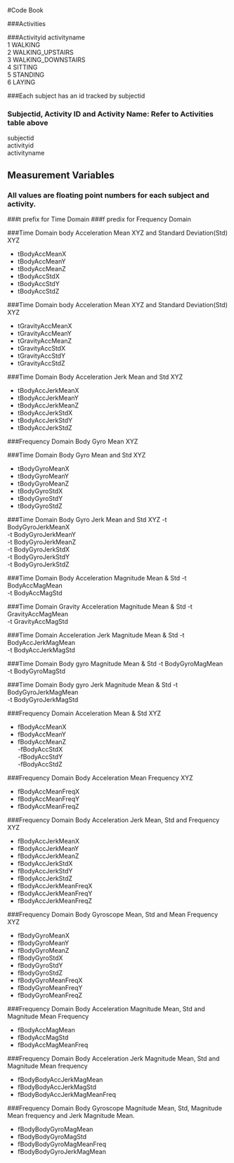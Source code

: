 #Code Book

###Activities

###Activityid       activityname  
1 		 WALKING  
2 		 WALKING_UPSTAIRS  
3 		 WALKING_DOWNSTAIRS  
4 		 SITTING  
5 		 STANDING  
6 		 LAYING  

###Each subject has an id tracked by subjectid

### Subjectid, Activity ID and Activity Name: Refer to Activities table above
subjectid   
activityid                   
activityname 

## Measurement Variables
### All values are floating point numbers for each subject and activity.

###t prefix for Time Domain
###f predix for Frequency Domain

###Time Domain body Acceleration Mean XYZ and Standard Deviation(Std) XYZ              
- tBodyAccMeanX               
- tBodyAccMeanY                
- tBodyAccMeanZ                
- tBodyAccStdX                
- tBodyAccStdY                
- tBodyAccStdZ

###Time Domain body Acceleration Mean XYZ and Standard Deviation(Std) XYZ              

- tGravityAccMeanX  
- tGravityAccMeanY  
- tGravityAccMeanZ  
- tGravityAccStdX              
- tGravityAccStdY                
- tGravityAccStdZ              

###Time Domain Body Acceleration Jerk Mean and Std XYZ

- tBodyAccJerkMeanX           
- tBodyAccJerkMeanY            
- tBodyAccJerkMeanZ            
- tBodyAccJerkStdX             
- tBodyAccJerkStdY            
- tBodyAccJerkStdZ 


###Frequency Domain Body Gyro Mean  XYZ
            

###Time Domain Body Gyro Mean and Std XYZ
- tBodyGyroMeanX               
- tBodyGyroMeanY               
- tBodyGyroMeanZ              
- tBodyGyroStdX                
- tBodyGyroStdY                
- tBodyGyroStdZ                

###Time Domain Body Gyro Jerk Mean and Std XYZ
-t BodyGyroJerkMeanX          
-t BodyGyroJerkMeanY           
-t BodyGyroJerkMeanZ           
-t BodyGyroJerkStdX            
-t BodyGyroJerkStdY           
-t BodyGyroJerkStdZ            


###Time Domain Body Acceleration Magnitude Mean & Std 
-t BodyAccMagMean              
-t BodyAccMagStd 

###Time Domain Gravity  Acceleration Magnitude Mean & Std 
-t GravityAccMagMean          
-t GravityAccMagStd            

###Time Domain  Acceleration Jerk Magnitude Mean & Std 
-t BodyAccJerkMagMean          
-t BodyAccJerkMagStd 

###Time Domain  Body gyro  Magnitude Mean & Std 
-t BodyGyroMagMean            
-t BodyGyroMagStd              

###Time Domain  Body gyro Jerk Magnitude Mean & Std 
-t BodyGyroJerkMagMean         
-t BodyGyroJerkMagStd          

###Frequency  Domain Acceleration  Mean & Std  XYZ
- fBodyAccMeanX               
- fBodyAccMeanY                
- fBodyAccMeanZ                
-fBodyAccStdX                 
-fBodyAccStdY                
-fBodyAccStdZ                 

###Frequency  Domain Body Acceleration  Mean Frequency  XYZ
- fBodyAccMeanFreqX            
- fBodyAccMeanFreqY            
- fBodyAccMeanFreqZ   
        
###Frequency  Domain Body Acceleration Jerk  Mean, Std and Frequency  XYZ
- fBodyAccJerkMeanX            
- fBodyAccJerkMeanY            
- fBodyAccJerkMeanZ            
- fBodyAccJerkStdX            
- fBodyAccJerkStdY             
- fBodyAccJerkStdZ             
- fBodyAccJerkMeanFreqX        
- fBodyAccJerkMeanFreqY       
- fBodyAccJerkMeanFreqZ        

###Frequency  Domain Body Gyroscope  Mean, Std and Mean Frequency  XYZ
- fBodyGyroMeanX               
- fBodyGyroMeanY               
- fBodyGyroMeanZ              
- fBodyGyroStdX                
- fBodyGyroStdY                
- fBodyGyroStdZ                
- fBodyGyroMeanFreqX          
- fBodyGyroMeanFreqY           
- fBodyGyroMeanFreqZ           

###Frequency Domain Body Acceleration Magnitude  Mean, Std and Magnitude Mean Frequency
- fBodyAccMagMean              
- fBodyAccMagStd              
- fBodyAccMagMeanFreq          

###Frequency Domain  Body Acceleration Jerk Magnitude Mean, Std and Magnitude Mean frequency 
- fBodyBodyAccJerkMagMean      
- fBodyBodyAccJerkMagStd       
- fBodyBodyAccJerkMagMeanFreq 

###Frequency Domain  Body Gyroscope   Magnitude Mean, Std,  Magnitude Mean frequency  and Jerk Magnitude Mean.
- fBodyBodyGyroMagMean         
- fBodyBodyGyroMagStd          
- fBodyBodyGyroMagMeanFreq     
- fBodyBodyGyroJerkMagMean    
